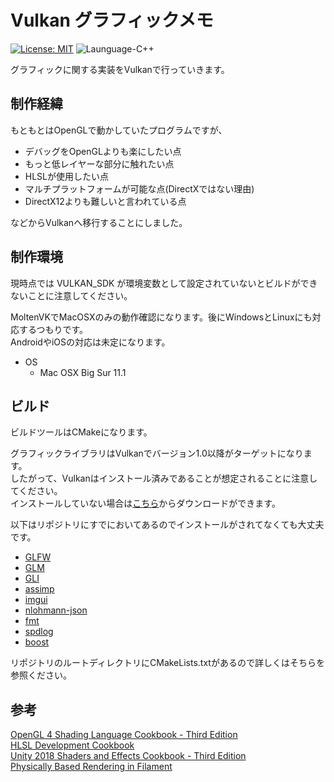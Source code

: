 # Vulkan グラフィックメモ

[![License: MIT](https://img.shields.io/badge/License-MIT-lightgrey.svg)](https://opensource.org/licenses/MIT)
![Launguage-C++](https://img.shields.io/badge/Language-C%2B%2B-orange)

グラフィックに関する実装をVulkanで行っていきます。  

## 制作経緯

もともとはOpenGLで動かしていたプログラムですが、

- デバッグをOpenGLよりも楽にしたい点
- もっと低レイヤーな部分に触れたい点
- HLSLが使用したい点
- マルチプラットフォームが可能な点(DirectXではない理由)
- DirectX12よりも難しいと言われている点
  
などからVulkanへ移行することにしました。

## 制作環境

現時点では VULKAN_SDK が環境変数として設定されていないとビルドができないことに注意してください。  

MoltenVKでMacOSXのみの動作確認になります。後にWindowsとLinuxにも対応するつもりです。  
AndroidやiOSの対応は未定になります。

- OS
  - Mac OSX Big Sur 11.1

## ビルド

ビルドツールはCMakeになります。  

グラフィックライブラリはVulkanでバージョン1.0以降がターゲットになります。  
したがって、Vulkanはインストール済みであることが想定されることに注意してください。  
インストールしていない場合は[こちら](https://vulkan.lunarg.com/)からダウンロードができます。

以下はリポジトリにすでにおいてあるのでインストールがされてなくても大丈夫です。

- [GLFW]
- [GLM]
- [GLI]
- [assimp]
- [imgui]
- [nlohmann-json]
- [fmt]
- [spdlog]
- [boost]
  
リポジトリのルートディレクトリにCMakeLists.txtがあるので詳しくはそちらを参照ください。  

## 参考

[OpenGL 4 Shading Language Cookbook - Third Edition](https://www.packtpub.com/product/opengl-4-shading-language-cookbook-third-edition/9781789342253)  
[HLSL Development Cookbook](https://www.packtpub.com/product/hlsl-development-cookbook/9781849694209)  
[Unity 2018 Shaders and Effects Cookbook - Third Edition](https://www.packtpub.com/product/unity-2018-shaders-and-effects-cookbook-third-edition/9781788396233)  
[Physically Based Rendering in Filament](https://google.github.io/filament/Filament.md.html)

[GLFW]:<https://www.glfw.org/>
[GLM]:<https://github.com/g-truc/glm>
[GLI]:<https://github.com/g-truc/gli>
[assimp]:<https://github.com/assimp/assimp>
[imgui]:<https://github.com/ocornut/imgui>
[nlohmann-json]:<https://github.com/nlohmann/json>
[fmt]:<https://github.com/fmtlib/fmt>
[spdlog]:<https://github.com/gabime/spdlog>
[boost]:<https://www.boost.org/>

[glad]:<https://github.com/Dav1dde/glad>
[stb]:<https://github.com/nothings/stb>
[tinyobjloader]:<https://github.com/tinyobjloader/tinyobjloader>
[freetype]:<https://www.freetype.org/>
